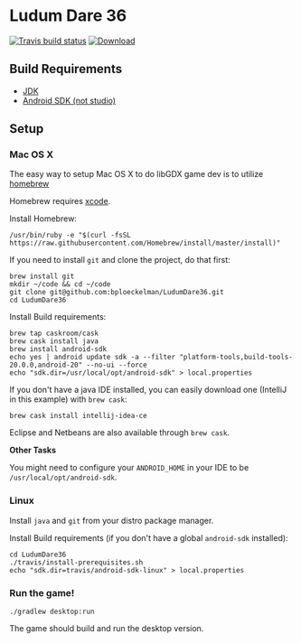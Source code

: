 # Ludum Dare 36

[![Travis build status](https://travis-ci.org/bploeckelman/LudumDare36.svg)](https://travis-ci.org/bploeckelman/LudumDare36)
[![Download](https://api.bintray.com/packages/bploeckelman/LudumDare/LudumDare36/images/download.svg)](https://bintray.com/bploeckelman/LudumDare/LudumDare36/_latestVersion#files)

## Build Requirements

* [JDK](http://www.oracle.com/technetwork/java/javase/downloads/jdk8-downloads-2133151.html)
* [Android SDK (not studio)](https://developer.android.com/studio/index.html#downloads)

## Setup

### Mac OS X

The easy way to setup Mac OS X to do libGDX game dev is to utilize [homebrew](http://brew.sh)

Homebrew requires [xcode](https://developer.apple.com/xcode/downloads/).

Install Homebrew:

    /usr/bin/ruby -e "$(curl -fsSL https://raw.githubusercontent.com/Homebrew/install/master/install)"

If you need to install `git` and clone the project, do that first:

    brew install git
    mkdir ~/code && cd ~/code
    git clone git@github.com:bploeckelman/LudumDare36.git
    cd LudumDare36

Install Build requirements:

    brew tap caskroom/cask
    brew cask install java
    brew install android-sdk
    echo yes | android update sdk -a --filter "platform-tools,build-tools-20.0.0,android-20" --no-ui --force
    echo "sdk.dir=/usr/local/opt/android-sdk" > local.properties

If you don't have a java IDE installed, you can easily download one
(IntelliJ in this example) with `brew cask`:

    brew cask install intellij-idea-ce

Eclipse and Netbeans are also available through `brew cask`.

**Other Tasks**

You might need to configure your `ANDROID_HOME` in your IDE to be
`/usr/local/opt/android-sdk`.

### Linux

Install `java` and `git` from your distro package manager.

Install Build requirements (if you don't have a global `android-sdk`
installed):

    cd LudumDare36
    ./travis/install-prerequisites.sh
    echo "sdk.dir=travis/android-sdk-linux" > local.properties

### Run the game!

    ./gradlew desktop:run

The game should build and run the desktop version.
